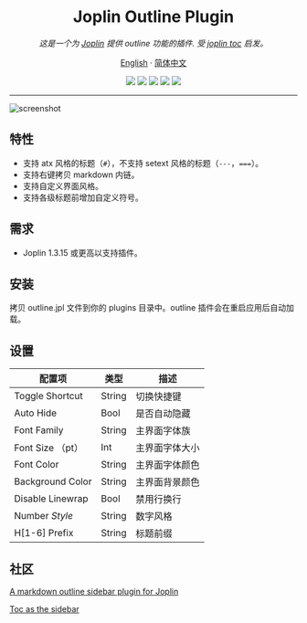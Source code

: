 <div align="center">
  <h1>Joplin Outline Plugin</h1>
  <i>这是一个为 <a href="https://github.com/laurent22/joplin">Joplin</a> 提供 outline 功能的插件. 受 <a href="https://github.com/laurent22/joplin/tree/dev/packages/app-cli/tests/support/plugins/toc/">joplin toc</a> 启发。</i>
  <p align="center">
    <a href="README.md">English</a>
    ·
    <a href="README.zh-CN.md">简体中文</a>
    <br />
  </p>
  <p>
    <img src="https://img.shields.io/github/issues/cqroot/joplin-outline?style=flat-square" />
    <img src="https://img.shields.io/github/license/cqroot/joplin-outline?style=flat-square" />
    <img src="https://img.shields.io/npm/v/joplin-plugin-outline?label=version&style=flat-square" />
    <img src="https://img.shields.io/github/downloads/cqroot/joplin-outline/total?label=github%20downloads&style=flat-square" />
    <img src="https://img.shields.io/npm/dt/joplin-plugin-outline?label=npm%20downloads&style=flat-square" />
  </p>
  <hr>
</div>


![screenshot](.github/screenshot.png)

## 特性

- 支持 atx 风格的标题（`#`），不支持 setext 风格的标题（`---`，`===`）。
- 支持右键拷贝 markdown 内链。
- 支持自定义界面风格。
- 支持各级标题前增加自定义符号。

## 需求

- Joplin 1.3.15 或更高以支持插件。

## 安装

拷贝 outline.jpl 文件到你的 plugins 目录中。outline 插件会在重启应用后自动加载。

## 设置

| 配置项           | 类型   | 描述           |
| ---------------- | ------ | -------------- |
| Toggle Shortcut  | String | 切换快捷键     |
| Auto Hide        | Bool   | 是否自动隐藏   |
| Font Family      | String | 主界面字体族   |
| Font Size （pt） | Int    | 主界面字体大小 |
| Font Color       | String | 主界面字体颜色 |
| Background Color | String | 主界面背景颜色 |
| Disable Linewrap | Bool   | 禁用行换行     |
| Number <i> Style | String | 数字风格       |
| H[1-6] Prefix    | String | 标题前缀       |

## 社区

[A markdown outline sidebar plugin for Joplin](https://discourse.joplinapp.org/t/a-markdown-outline-sidebar-plugin-for-joplin/13364)

[Toc as the sidebar](https://discourse.joplinapp.org/t/toc-as-the-sidebar/5979/64)
